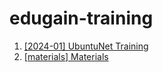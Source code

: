 # edugain-training

1. [[2024-01] UbuntuNet Training](./UbuntuNet-Training-202401)
2. [[materials] Materials ](./materials)
